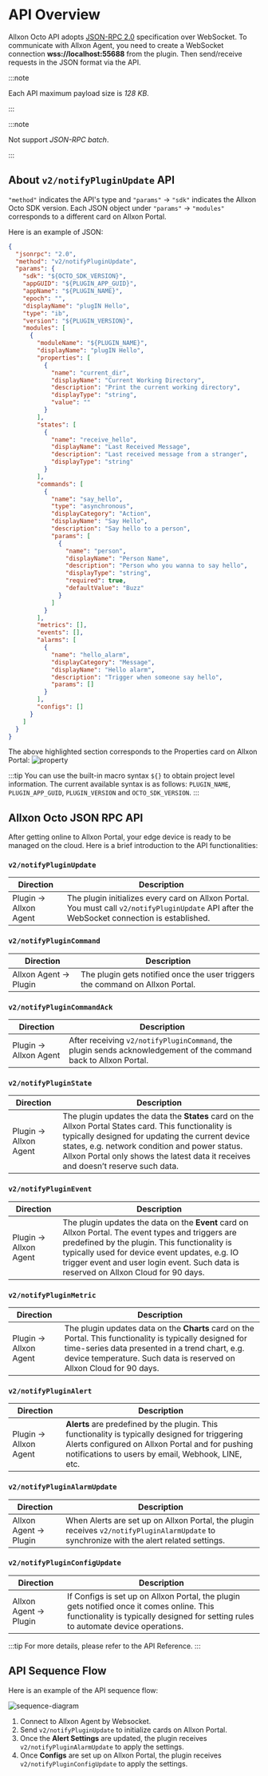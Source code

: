 # API Overview

Allxon Octo API adopts [JSON-RPC 2.0](https://www.jsonrpc.org/specification) specification over WebSocket. To communicate with Allxon Agent, you need to create a WebSocket connection **wss://localhost:55688** from the plugin. Then send/receive requests in the JSON format via the API.

:::note

Each API maximum payload size is _128 KB_.

:::

:::note

Not support _JSON-RPC batch_.

:::

## About `v2/notifyPluginUpdate` API

`"method"` indicates the API's type and  `"params"` → `"sdk"`  indicates the  Allxon Octo SDK version. Each JSON object under `"params"` → `"modules"` corresponds to a different card on Allxon Portal.

Here is an example of JSON:

```json {16-24} title="resource_dir_linux/plugin_update_template.json" showLineNumbers
{
  "jsonrpc": "2.0",
  "method": "v2/notifyPluginUpdate",
  "params": {
    "sdk": "${OCTO_SDK_VERSION}",
    "appGUID": "${PLUGIN_APP_GUID}",
    "appName": "${PLUGIN_NAME}",
    "epoch": "",
    "displayName": "plugIN Hello",
    "type": "ib",
    "version": "${PLUGIN_VERSION}",
    "modules": [
      {
        "moduleName": "${PLUGIN_NAME}",
        "displayName": "plugIN Hello",
        "properties": [
          {
            "name": "current_dir",
            "displayName": "Current Working Directory",
            "description": "Print the current working directory",
            "displayType": "string",
            "value": ""
          }
        ],
        "states": [
          {
            "name": "receive_hello",
            "displayName": "Last Received Message",
            "description": "Last received message from a stranger",
            "displayType": "string"
          }
        ],
        "commands": [
          {
            "name": "say_hello",
            "type": "asynchronous",
            "displayCategory": "Action",
            "displayName": "Say Hello",
            "description": "Say hello to a person",
            "params": [
              {
                "name": "person",
                "displayName": "Person Name",
                "description": "Person who you wanna to say hello",
                "displayType": "string",
                "required": true,
                "defaultValue": "Buzz"
              }
            ]
          }
        ],
        "metrics": [],
        "events": [],
        "alarms": [
          {
            "name": "hello_alarm",
            "displayCategory": "Message",
            "displayName": "Hello alarm",
            "description": "Trigger when someone say hello",
            "params": []
          }
        ],
        "configs": []
      }
    ]
  }
}
```

The above highlighted section corresponds to the Properties card on Allxon Portal:
![property](../_img/screenshot_property.png)

:::tip
You can use the built-in macro syntax  `${}` to obtain project level information. The current available syntax is as follows: `PLUGIN_NAME`, `PLUGIN_APP_GUID`, `PLUGIN_VERSION` and `OCTO_SDK_VERSION`.
:::


## Allxon Octo JSON RPC API

After getting online to Allxon Portal, your edge device is ready to be managed on the cloud. 
Here is a brief introduction to the API functionalities:


### `v2/notifyPluginUpdate`

| Direction | Description |
| --- | --- |
| Plugin → Allxon Agent | The plugin initializes every card on Allxon Portal. You must call  `v2/notifyPluginUpdate` API after the WebSocket connection is established.|

### `v2/notifyPluginCommand`

| Direction | Description |
| --- | --- |
| Allxon Agent → Plugin | The plugin gets notified once the user triggers the command on Allxon Portal. |

### `v2/notifyPluginCommandAck`

| Direction | Description |
| --- | --- |
| Plugin → Allxon Agent | After receiving `v2/notifyPluginCommand`, the plugin sends acknowledgement of the command back to Allxon Portal. | 
    
### `v2/notifyPluginState`

| Direction | Description |
| --- | --- |
| Plugin → Allxon Agent | The plugin updates the data the **States** card on the Allxon Portal States card. This functionality is typically designed for updating the current device states, e.g. network condition and power status. Allxon Portal only shows the latest data it receives and doesn’t reserve such data. | 
    
### `v2/notifyPluginEvent`

| Direction | Description |
| --- | --- |
| Plugin → Allxon Agent | The plugin updates the data on the **Event** card on Allxon Portal. The event types and triggers are predefined by the plugin. This functionality is typically used for device event updates, e.g. IO trigger event and user login event. Such data is reserved on Allxon Cloud for 90 days. | 
    
### `v2/notifyPluginMetric`

| Direction | Description |
| --- | --- |
| Plugin → Allxon Agent | The plugin updates data on the **Charts** card on the Portal. This functionality is typically designed for time-series data presented in a trend chart, e.g. device temperature. Such data is reserved on Allxon Cloud for 90 days.| 
    
### `v2/notifyPluginAlert`

| Direction | Description |
| --- | --- |
| Plugin → Allxon Agent | **Alerts** are predefined by the plugin. This functionality is typically designed for triggering Alerts configured on Allxon Portal and for pushing notifications to users by email, Webhook, LINE, etc.| 

### `v2/notifyPluginAlarmUpdate`

| Direction | Description |
| --- | --- |
| Allxon Agent → Plugin | When Alerts are set up on Allxon Portal, the plugin receives `v2/notifyPluginAlarmUpdate` to synchronize with the alert related settings. | 

### `v2/notifyPluginConfigUpdate`

| Direction | Description |
| --- | --- |
| Allxon Agent → Plugin | If Configs is set up on Allxon Portal, the plugin gets notified once it comes online.  This functionality is typically designed for setting rules to automate device operations. |

:::tip
For more details, please refer to the API Reference.
:::


## API Sequence Flow

Here is an example of the API sequence flow:

![sequence-diagram](_img/sequence-diagram.png)

1. Connect to Allxon Agent by Websocket.
2. Send `v2/notifyPluginUpdate` to initialize cards on Allxon Portal.
3. Once the **Alert Settings** are updated, the plugin receives `v2/notifyPluginAlarmUpdate` to apply the settings.
4. Once **Configs** are set up on Allxon Portal, the plugin receives `v2/notifyPluginConfigUpdate` to apply the settings.
